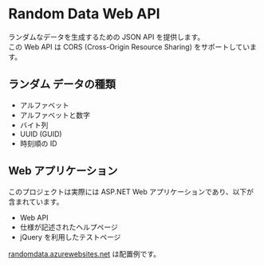 # Random Data Web API
ランダムなデータを生成するための JSON API を提供します。  
この Web API は CORS (Cross-Origin Resource Sharing) をサポートしています。

## ランダム データの種類
- アルファベット
- アルファベットと数字
- バイト列
- UUID (GUID)
- 時刻順の ID

## Web アプリケーション
このプロジェクトは実際には ASP.NET Web アプリケーションであり、以下が含まれています。
- Web API
- 仕様が記述されたヘルプページ
- jQuery を利用したテストページ

[randomdata.azurewebsites.net](https://randomdata.azurewebsites.net/) は配置例です。
